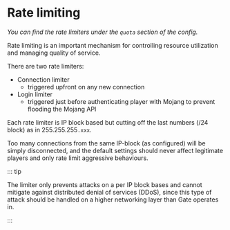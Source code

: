 # Rate limiting

_You can find the rate limiters under the `quota` section of the config._

Rate limiting is an important mechanism for controlling
resource utilization and managing quality of service.

There are two rate limiters:
- Connection limiter
  - triggered upfront on any new connection
- Login limiter
  - triggered just before authenticating player with Mojang
    to prevent flooding the Mojang API

Each rate limiter is IP block based but cutting off
the last numbers (/24 block) as in 255.255.255`.xxx`.

Too many connections from the same IP-block (as configured)
will be simply disconnected, and the default settings should
never affect legitimate players and only rate limit aggressive
behaviours.


::: tip

The limiter only prevents attacks on a per IP block bases
and cannot mitigate against distributed denial of services (DDoS), since this type
of attack should be handled on a higher networking layer than Gate operates in.

:::
